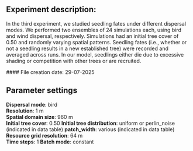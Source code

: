 ﻿## Experiment description:

In the third experiment, we studied seedling fates under different dispersal modes. We performed two ensembles of 24 simulations each, using bird and wind dispersal, respectively. Simulations had an initial tree cover of 0.50 and randomly varying spatial patterns. Seedling fates (i.e., whether or not a seedling results in a new established tree) were recorded and averaged across runs. In our model, seedlings either die due to excessive shading or competition with other trees or are recruited.



\#### File creation date: 29-07-2025



## Parameter settings

**Dispersal mode**: bird  
**Resolution**: 1 m  
**Spatial domain size**: 960 m  
**Initial tree cover**: 0.50
**Initial tree distribution**:  uniform or perlin\_noise (indicated in data table)
**patch\_width**: various (indicated in data table)
**Resource grid resolution**: 64 m  
**Time steps**: 1
**Batch mode**: constant

